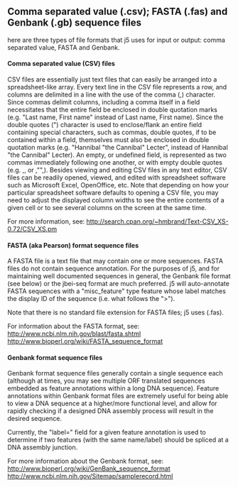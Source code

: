 ## Comma separated value (.csv); FASTA (.fas) and Genbank (.gb) sequence files

here are three types of file formats that j5 uses for input or output: comma separated value, FASTA and Genbank.

#### Comma separated value (CSV) files

CSV files are essentially just text files that can easily be arranged into a spreadsheet-like array. Every text line in the CSV file represents a row, and columns are delimited in a line with the use of the comma (,) character. Since commas delimit columns, including a comma itself in a field necessitates that the entire field be enclosed in double quotation marks (e.g. "Last name,  First name" instead of Last name, First name). Since the double quotes (") character is used to enclose/flank an entire field containing special characters, such as commas, double quotes, if to be contained within a field, themselves must also be enclosed in double quotation marks (e.g. "Hannibal "the Cannibal" Lecter", instead of Hannibal "the Cannibal" Lecter). An empty, or undefined field, is represented as two commas immediately following one another, or with empty double quotes (e.g. ,, or ,"",). Besides viewing and editing CSV files in any text editor, CSV files can be readily opened, viewed, and edited with spreadsheet software such as Microsoft Excel, OpenOffice, etc. Note that depending on how your particular spreadsheet software defaults to opening a CSV file, you may need to adjust the displayed column widths to see the entire contents of a given cell or to see several columns on the screen at the same time. 

For more information, see:
http://search.cpan.org/~hmbrand/Text-CSV_XS-0.72/CSV_XS.pm

#### FASTA (aka Pearson) format sequence files

A FASTA file is a text file that may contain one or more sequences. FASTA files do not contain sequence annotation. For the purposes of j5, and for maintaining well documented sequences in general, the Genbank file format (see below) or the jbei-seq format are much preferred. j5 will auto-annotate FASTA sequences with a "misc_feature" type feature whose label matches the display ID of the sequence (i.e. what follows the ">").

Note that there is no standard file extension for FASTA files; j5 uses (.fas).

For information about the FASTA format, see:
http://www.ncbi.nlm.nih.gov/blast/fasta.shtml
http://www.bioperl.org/wiki/FASTA_sequence_format

#### Genbank format sequence files

Genbank format sequence files generally contain a single sequence each (although at times, you may see multiple ORF translated sequences embedded as feature annotations within a long DNA sequence). Feature annotations within Genbank format files are extremely useful for being able to view a DNA sequence at a higher/more functional level, and allow for rapidly checking if a designed DNA assembly process will result in the desired sequence.

Currently, the "label=" field for a given feature annotation is used to determine if two features (with the same name/label) should be spliced at a DNA assembly junction.

For more information about the Genbank format, see:
http://www.bioperl.org/wiki/GenBank_sequence_format
http://www.ncbi.nlm.nih.gov/Sitemap/samplerecord.html